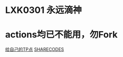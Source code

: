 # LXK0301 永远滴神
# actions均已不能用，勿Fork

[给自己的TP点](https://github.com/VidocqH/jd_scripts/blob/master/docker/crontab_list.sh)
[SHARECODES](https://github.com/LXK9301/jd_scripts/blob/master/githubAction.md)
